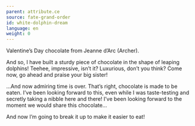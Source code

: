 ```yaml
---
parent: attribute.ce
source: fate-grand-order
id: white-dolphin-dream
language: en
weight: 0
---
```


Valentine’s Day chocolate from Jeanne d’Arc (Archer).

And so, I have built a sturdy piece of chocolate in the shape of leaping dolphins! Teehee, impressive, isn’t it? Luxurious, don’t you think? Come now, go ahead and praise your big sister!

…And now admiring time is over. That’s right, chocolate is made to be eaten. I’ve been looking forward to this, even while I was taste-testing and secretly taking a nibble here and there! I’ve been looking forward to the moment we would share this chocolate…

And now I’m going to break it up to make it easier to eat!

